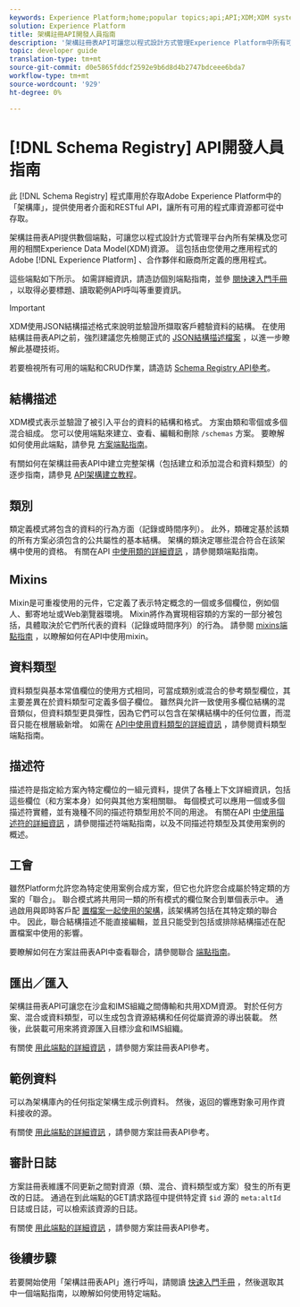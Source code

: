 ```yaml
---
keywords: Experience Platform;home;popular topics;api;API;XDM;XDM system;;experience data model;Experience data model;Experience Data Model;data model;Data Model;schema registry;Schema Registry;
solution: Experience Platform
title: 架構註冊API開發人員指南
description: '架構註冊表API可讓您以程式設計方式管理Experience Platform中所有可用的架構及相關XDM資源。 '
topic: developer guide
translation-type: tm+mt
source-git-commit: d0e5865fddcf2592e9b6d8d4b2747bdceee6bda7
workflow-type: tm+mt
source-wordcount: '929'
ht-degree: 0%

---
```



# [!DNL Schema Registry] API開發人員指南

此 [!DNL Schema Registry] 程式庫用於存取Adobe Experience Platform中的「架構庫」，提供使用者介面和RESTful API，讓所有可用的程式庫資源都可從中存取。

架構註冊表API提供數個端點，可讓您以程式設計方式管理平台內所有架構及您可用的相關Experience Data Model(XDM)資源。 這包括由您使用之應用程式的Adobe [!DNL Experience Platform] 、合作夥伴和廠商所定義的應用程式。

這些端點如下所示。 如需詳細資訊，請造訪個別端點指南，並參 [閱快速入門手冊](./getting-started.md) ，以取得必要標題、讀取範例API呼叫等重要資訊。

>[!IMPORTANT]
>
>XDM使用JSON結構描述格式來說明並驗證所擷取客戶體驗資料的結構。 在使用結構註冊表API之前，強烈建議您先檢閱正式的 [JSON結構描述檔案](https://json-schema.org/) ，以進一步瞭解此基礎技術。

若要檢視所有可用的端點和CRUD作業，請造訪 [Schema Registry API參考](https://www.adobe.io/apis/experienceplatform/home/api-reference.html#!acpdr/swagger-specs/schema-registry.yaml)。

## 結構描述

XDM模式表示並驗證了被引入平台的資料的結構和格式。 方案由類和零個或多個混合組成。 您可以使用端點來建立、查看、編輯和刪除 `/schemas` 方案。 要瞭解如何使用此端點，請參見 [方案端點指南](./schemas.md)。

有關如何在架構註冊表API中建立完整架構（包括建立和添加混合和資料類型）的逐步指南，請參見 [API架構建立教程](../tutorials/create-schema-api.md)。

## 類別

類定義模式將包含的資料的行為方面（記錄或時間序列）。 此外，類確定基於該類的所有方案必須包含的公共屬性的基本結構。 架構的類決定哪些混合符合在該架構中使用的資格。 有關在API [中使用類的詳細資訊](./classes.md) ，請參閱類端點指南。

## Mixins

Mixin是可重複使用的元件，它定義了表示特定概念的一個或多個欄位，例如個人、郵寄地址或Web瀏覽器環境。 Mixin將作為實現相容類的方案的一部分被包括，具體取決於它們所代表的資料（記錄或時間序列）的行為。 請參閱 [mixins端點指南](./mixins.md) ，以瞭解如何在API中使用mixin。

## 資料類型

資料類型與基本常值欄位的使用方式相同，可當成類別或混合的參考類型欄位，其主要差異在於資料類型可定義多個子欄位。 雖然與允許一致使用多欄位結構的混音類似，但資料類型更具彈性，因為它們可以包含在架構結構中的任何位置，而混音只能在根層級新增。 如需在 [API中使用資料類型的詳細資訊](./data-types.md) ，請參閱資料類型端點指南。

## 描述符

描述符是指定給方案內特定欄位的一組元資料，提供了各種上下文詳細資訊，包括這些欄位（和方案本身）如何與其他方案相關聯。 每個模式可以應用一個或多個描述符實體，並有幾種不同的描述符類型用於不同的用途。 有關在API [中使用描述符的詳細資訊](./descriptors.md) ，請參閱描述符端點指南，以及不同描述符類型及其使用案例的概述。

## 工會

雖然Platform允許您為特定使用案例合成方案，但它也允許您合成屬於特定類的方案的「聯合」。 聯合模式將共用同一類的所有模式的欄位聚合到單個表示中。 通過啟用與即時客戶配 [置檔案一起使用的架構](../../profile/home.md)，該架構將包括在其特定類的聯合中。 因此，聯合結構描述不能直接編輯，並且只能受到包括或排除結構描述在配置檔案中使用的影響。

要瞭解如何在方案註冊表API中查看聯合，請參閱聯合 [端點指南](./unions.md)。

## 匯出／匯入

架構註冊表API可讓您在沙盒和IMS組織之間傳輸和共用XDM資源。 對於任何方案、混合或資料類型，可以生成包含資源結構和任何從屬資源的導出裝載。 然後，此裝載可用來將資源匯入目標沙盒和IMS組織。

有關使 [用此端點的詳細資訊](https://www.adobe.io/apis/experienceplatform/home/api-reference.html#!acpdr/swagger-specs/schema-registry.yaml) ，請參閱方案註冊表API參考。

## 範例資料

可以為架構庫內的任何指定架構生成示例資料。 然後，返回的響應對象可用作資料接收的源。

有關使 [用此端點的詳細資訊](https://www.adobe.io/apis/experienceplatform/home/api-reference.html#!acpdr/swagger-specs/schema-registry.yaml) ，請參閱方案註冊表API參考。

## 審計日誌

方案註冊表維護不同更新之間對資源（類、混合、資料類型或方案）發生的所有更改的日誌。 通過在到此端點的GET請求路徑中提供特定資 `$id` 源的 `meta:altId` 日誌或日誌，可以檢索該資源的日誌。

有關使 [用此端點的詳細資訊](https://www.adobe.io/apis/experienceplatform/home/api-reference.html#!acpdr/swagger-specs/schema-registry.yaml) ，請參閱方案註冊表API參考。

## 後續步驟

若要開始使用「架構註冊表API」進行呼叫，請閱讀 [快速入門手冊](./getting-started.md) ，然後選取其中一個端點指南，以瞭解如何使用特定端點。